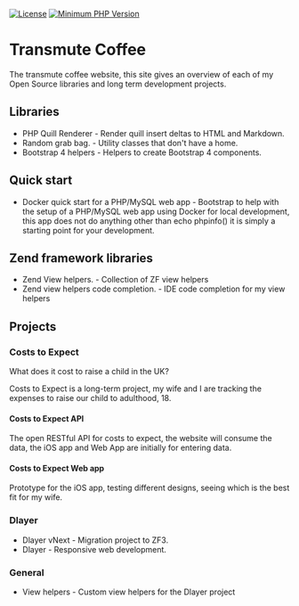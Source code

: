[![License](https://img.shields.io/badge/license-MIT-blue.svg)](https://github.com/deanblackborough/transmute-coffee/blob/master/LICENSE)
[![Minimum PHP Version](https://img.shields.io/badge/php-%3E%3D%207.1-8892BF.svg)](https://php.net/)

# Transmute Coffee

The transmute coffee website, this site gives an overview of each of my Open Source libraries and long term development projects.

## Libraries

* PHP Quill Renderer - Render quill insert deltas to HTML and Markdown.
* Random grab bag. - Utility classes that don't have a home.
* Bootstrap 4 helpers - Helpers to create Bootstrap 4 components.

## Quick start

* Docker quick start for a PHP/MySQL web app - Bootstrap to help with the setup of a PHP/MySQL web app using Docker for local 
development, this app does not do anything other than echo phpinfo() it is simply a starting point for your development.

## Zend framework libraries

* Zend View helpers. - Collection of ZF view helpers
* Zend view helpers code completion. - IDE code completion for my view helpers

## Projects

### Costs to Expect

What does it cost to raise a child in the UK?

Costs to Expect is a long-term project, my wife and I are tracking the expenses to raise our child to 
adulthood, 18.

#### Costs to Expect API

The open RESTful API for costs to expect, the website will consume the data, the iOS app and Web App are initially for entering data.

#### Costs to Expect Web app

Prototype for the iOS app, testing different designs, seeing which is the best fit for my wife.

### Dlayer

* Dlayer vNext - Migration project to ZF3.
* Dlayer - Responsive web development.

### General

* View helpers - Custom view helpers for the Dlayer project
